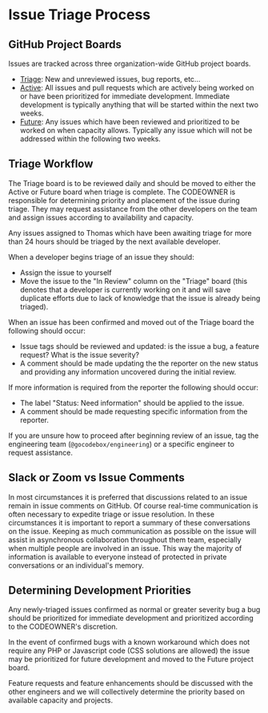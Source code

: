 Issue Triage Process
====================

## GitHub Project Boards

Issues are tracked across three organization-wide GitHub project boards.

+ [Triage](https://github.com/orgs/gocodebox/projects/14): New and unreviewed issues, bug reports, etc...
+ [Active](https://github.com/orgs/gocodebox/projects/9): All issues and pull requests which are actively being worked on or have been prioritized for immediate development. Immediate development is typically anything that will be started within the next two weeks.
+ [Future](https://github.com/orgs/gocodebox/projects/15): Any issues which have been reviewed and prioritized to be worked on when capacity allows. Typically any issue which will not be addressed within the following two weeks.


## Triage Workflow

The Triage board is to be reviewed daily and should be moved to either the Active or Future board when triage is complete. The CODEOWNER is responsible for determining priority and placement of the issue during triage. They may request assistance from the other developers on the team and assign issues according to availability and capacity.

Any issues assigned to Thomas which have been awaiting triage for more than 24 hours should be triaged by the next available developer.

When a developer begins triage of an issue they should:

+ Assign the issue to yourself
+ Move the issue to the "In Review" column on the "Triage" board (this denotes that a developer is currently working on it and will save duplicate efforts due to lack of knowledge that the issue is already being triaged).

When an issue has been confirmed and moved out of the Triage board the following should occur:

+ Issue tags should be reviewed and updated: is the issue a bug, a feature request? What is the issue severity? 
+ A comment should be made updating the the reporter on the new status and providing any information uncovered during the initial review.

If more information is required from the reporter the following should occur:

+ The label "Status: Need information" should be applied to the issue.
+ A comment should be made requesting specific information from the reporter.

If you are unsure how to proceed after beginning review of an issue, tag the engineering team (`@gocodebox/engineering`) or a specific engineer to request assistance. 


## Slack or Zoom vs Issue Comments

In most circumstances it is preferred that discussions related to an issue remain in issue comments on GitHub. Of course real-time communication is often necessary to expedite triage or issue resolution. In these circumstances it is important to report a summary of these conversations on the issue. Keeping as much communication as possible on the issue will assist in asynchronous collaboration throughout them team, especially when multiple people are involved in an issue. This way the majority of information is available to everyone instead of protected in private conversations or an individual's memory.


## Determining Development Priorities

Any newly-triaged issues confirmed as normal or greater severity bug a bug should be prioritized for immediate development and prioritized according to the CODEOWNER's discretion.

In the event of confirmed bugs with a known workaround which does not require any PHP or Javascript code (CSS solutions are allowed) the issue may be prioritized for future development and moved to the Future project board.

Feature requests and feature enhancements should be discussed with the other engineers and we will collectively determine the priority based on available capacity and projects. 
